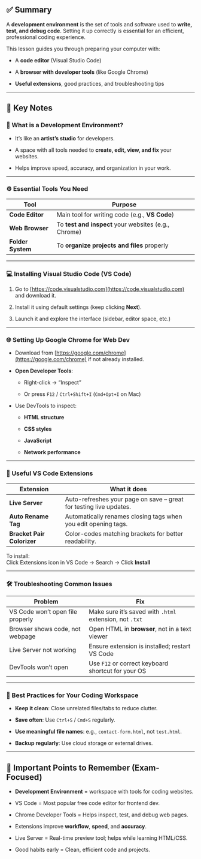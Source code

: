 ## ✅ Summary

A **development environment** is the set of tools and software used to **write, test, and debug code**. Setting it up correctly is essential for an efficient, professional coding experience.

This lesson guides you through preparing your computer with:

- A **code editor** (Visual Studio Code)
    
- A **browser with developer tools** (like Google Chrome)
    
- **Useful extensions**, good practices, and troubleshooting tips
    

---

## 🧠 Key Notes

### 🧰 What is a Development Environment?

- It’s like an **artist’s studio** for developers.
    
- A space with all tools needed to **create, edit, view, and fix** your websites.
    
- Helps improve speed, accuracy, and organization in your work.
    

---

### ⚙️ Essential Tools You Need

|**Tool**|**Purpose**|
|---|---|
|**Code Editor**|Main tool for writing code (e.g., **VS Code**)|
|**Web Browser**|To **test and inspect** your websites (e.g., Chrome)|
|**Folder System**|To **organize projects and files** properly|

---

### 💻 Installing Visual Studio Code (VS Code)

1. Go to [https://code.visualstudio.com](https://code.visualstudio.com) and download it.
    
2. Install it using default settings (keep clicking **Next**).
    
3. Launch it and explore the interface (sidebar, editor space, etc.)
    

---

### 🌐 Setting Up Google Chrome for Web Dev

- Download from [https://google.com/chrome](https://google.com/chrome) if not already installed.
    
- **Open Developer Tools**:
    
    - Right-click → “Inspect”
        
    - Or press `F12` / `Ctrl+Shift+I` (`Cmd+Opt+I` on Mac)
        
- Use DevTools to inspect:
    
    - **HTML structure**
        
    - **CSS styles**
        
    - **JavaScript**
        
    - **Network performance**
        

---

### 🧩 Useful VS Code Extensions

|**Extension**|**What it does**|
|---|---|
|**Live Server**|Auto-refreshes your page on save – great for testing live updates.|
|**Auto Rename Tag**|Automatically renames closing tags when you edit opening tags.|
|**Bracket Pair Colorizer**|Color-codes matching brackets for better readability.|

To install:  
Click Extensions icon in VS Code → Search → Click **Install**

---

### 🛠️ Troubleshooting Common Issues

|**Problem**|**Fix**|
|---|---|
|VS Code won’t open file properly|Make sure it’s saved with `.html` extension, not `.txt`|
|Browser shows code, not webpage|Open HTML in **browser**, not in a text viewer|
|Live Server not working|Ensure extension is installed; restart VS Code|
|DevTools won’t open|Use `F12` or correct keyboard shortcut for your OS|

---

### 🧼 Best Practices for Your Coding Workspace

- **Keep it clean**: Close unrelated files/tabs to reduce clutter.
    
- **Save often**: Use `Ctrl+S` / `Cmd+S` regularly.
    
- **Use meaningful file names**: e.g., `contact-form.html`, not `test.html`.
    
- **Backup regularly**: Use cloud storage or external drives.
    

---

## 📘 Important Points to Remember (Exam-Focused)

- **Development Environment** = workspace with tools for coding websites.
    
- VS Code = Most popular free code editor for frontend dev.
    
- Chrome Developer Tools = Helps inspect, test, and debug web pages.
    
- Extensions improve **workflow**, **speed**, and **accuracy**.
    
- Live Server = Real-time preview tool; helps while learning HTML/CSS.
    
- Good habits early = Clean, efficient code and projects.